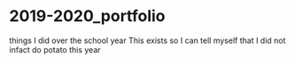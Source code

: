# 2019-2020_portfolio
things I did over the school year
This exists so I can tell myself that I did not infact do potato this year
